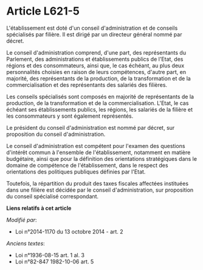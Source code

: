 # Article L621-5

L'établissement est doté d'un conseil d'administration et de conseils spécialisés par filière. Il est dirigé par un directeur
général nommé par décret. 

Le conseil d'administration comprend, d'une part, des représentants du Parlement, des administrations et établissements
publics de l'Etat, des régions et des consommateurs, ainsi que, le cas échéant, au plus deux personnalités choisies en raison
de leurs compétences, d'autre part, en majorité, des représentants de la production, de la transformation et de la
commercialisation et des représentants des salariés des filières. 

Les conseils spécialisés sont composés en majorité de représentants de la production, de la transformation et de la
commercialisation. L'Etat, le cas échéant ses établissements publics, les régions, les salariés de la filière et les
consommateurs y sont également représentés.

Le président du conseil d'administration est nommé par décret, sur proposition du conseil d'administration. 

Le conseil d'administration est compétent pour l'examen des questions d'intérêt commun à l'ensemble de l'établissement,
notamment en matière budgétaire, ainsi que pour la définition des orientations stratégiques dans le domaine de compétence de
l'établissement, dans le respect des orientations des politiques publiques définies par l'Etat. 

Toutefois, la répartition du produit des taxes fiscales affectées instituées dans une filière est décidée par le conseil
d'administration, sur proposition du conseil spécialisé correspondant.

**Liens relatifs à cet article**

_Modifié par_:

  - Loi n°2014-1170 du 13 octobre 2014 - art. 2

_Anciens textes_:

  - Loi n°1936-08-15 art. 1 al. 3
  - Loi n°82-847 1982-10-06 art. 5
